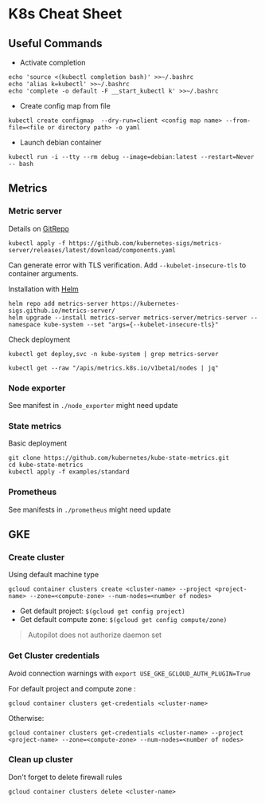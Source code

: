 
# K8s Cheat Sheet

## Useful Commands

* Activate completion
```
echo 'source <(kubectl completion bash)' >>~/.bashrc
echo 'alias k=kubectl' >>~/.bashrc
echo 'complete -o default -F __start_kubectl k' >>~/.bashrc
```

* Create config map from file
```
kubectl create configmap  --dry-run=client <config map name> --from-file=<file or directory path> -o yaml
```

* Launch debian container
```
kubectl run -i --tty --rm debug --image=debian:latest --restart=Never  -- bash
```

## Metrics
### Metric server

Details on [GitRepo](https://github.com/kubernetes-sigs/metrics-server)
```
kubectl apply -f https://github.com/kubernetes-sigs/metrics-server/releases/latest/download/components.yaml
```
Can generate error with TLS verification. Add `--kubelet-insecure-tls` to container arguments.

Installation with [Helm](https://artifacthub.io/packages/helm/metrics-server/metrics-server)

```
helm repo add metrics-server https://kubernetes-sigs.github.io/metrics-server/
helm upgrade --install metrics-server metrics-server/metrics-server --namespace kube-system --set "args={--kubelet-insecure-tls}"
```

Check deployment

```
kubectl get deploy,svc -n kube-system | grep metrics-server
```
```
kubectl get --raw "/apis/metrics.k8s.io/v1beta1/nodes | jq"
```

### Node exporter

See manifest in `./node_exporter` might need update

### State metrics

Basic deployment

```
git clone https://github.com/kubernetes/kube-state-metrics.git
cd kube-state-metrics
kubectl apply -f examples/standard
```

### Prometheus

See manifests in `./prometheus` might need update

## GKE
### Create cluster
Using default machine type
```
gcloud container clusters create <cluster-name> --project <project-name> --zone=<compute-zone> --num-nodes=<number of nodes>
```

* Get default project: `$(gcloud get config project)`
* Get default compute zone: `$(gcloud get config compute/zone)`

> Autopilot does not authorize daemon set

### Get Cluster credentials

Avoid connection warnings with `export USE_GKE_GCLOUD_AUTH_PLUGIN=True`

For default project and compute zone :
```
gcloud container clusters get-credentials <cluster-name>
```
Otherwise:
```
gcloud container clusters get-credentials <cluster-name> --project <project-name> --zone=<compute-zone> --num-nodes=<number of nodes>
```

### Clean up cluster
Don't forget to delete firewall rules
```
gcloud container clusters delete <cluster-name>
```
